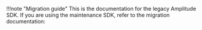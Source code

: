 !!!note "Migration guide"
    This is the documentation for the legacy Amplitude SDK. If you are using the maintenance SDK, refer to the migration documentation: 